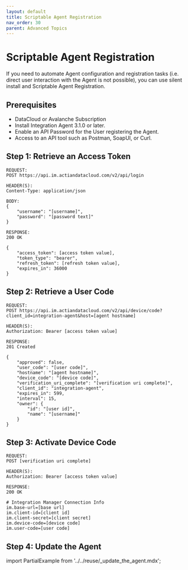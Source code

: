 ```yaml
---
layout: default
title: Scriptable Agent Registration
nav_order: 30
parent: Advanced Topics
---
```

# Scriptable Agent Registration

If you need to automate Agent configuration and registration tasks (i.e. direct user interaction with the Agent is not possible), you can use silent install and Scriptable Agent Registration.

## Prerequisites

* DataCloud or Avalanche Subscription
* Install Integration Agent 3.1.0 or later.
* Enable an API Password for the User registering the Agent.
* Access to an API tool such as Postman, SoapUI, or Curl.

## Step 1: Retrieve an Access Token

```
REQUEST:
POST https://api.im.actiandatacloud.com/v2/api/login

HEADER(S):
Content-Type: application/json

BODY:
{
    "username": "[username]",
    "password": "[password text]"
}
```

```
RESPONSE:
200 OK

{
    "access_token": [access token value],
    "token_type": "bearer",
    "refresh_token": [refresh token value],
    "expires_in": 36000
}
```

## Step 2: Retrieve a User Code

```
REQUEST:
POST https://api.im.actiandatacloud.com/v2/api/device/code?client_id=integration-agent&host=[agent hostname]

HEADER(S):
Authorization: Bearer [access token value]
```

```
RESPONSE:
201 Created

{
    "approved": false,
    "user_code": "[user code]",
    "hostname": "[agent hostname]",
    "device_code": "[device code]",
    "verification_uri_complete": "[verification uri complete]",
    "client_id": "integration-agent",
    "expires_in": 599,
    "interval": 15,
    "owner": {
        "id": "[user id]",
        "name": "[username]"
    }
}
```

## Step 3: Activate Device Code

```
REQUEST:
POST [verification uri complete]

HEADER(S):
Authorization: Bearer [access token value]
```

```
RESPONSE:
200 OK

# Integration Manager Connection Info
im.base-url=[base url]
im.client-id=[client id]
im.client-secret=[client secret]
im.device-code=[device code]
im.user-code=[user code]
```

## Step 4: Update the Agent

import PartialExample from '../../reuse/_update_the_agent.mdx';

<PartialExample name="update_the_agent" />